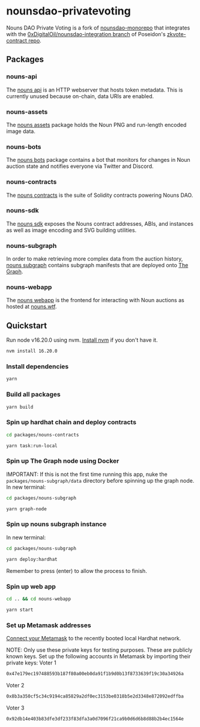 # nounsdao-privatevoting

Nouns DAO Private Voting is a fork of [nounsdao-monorepo](https://github.com/nounsDAO/nouns-monorepo) that integrates with the [0xDigitalOil/nounsdao-integration branch](https://github.com/Poseidon-ZKP/zkvote-contract/tree/0xDigitalOil/nouns-integration) of Poseidon's [zkvote-contract repo](https://github.com/Poseidon-ZKP/zkvote-contract/commits/main).

## Packages

### nouns-api

The [nouns api](packages/nouns-api) is an HTTP webserver that hosts token metadata. This is currently unused because on-chain, data URIs are enabled.

### nouns-assets

The [nouns assets](packages/nouns-assets) package holds the Noun PNG and run-length encoded image data.

### nouns-bots

The [nouns bots](packages/nouns-bots) package contains a bot that monitors for changes in Noun auction state and notifies everyone via Twitter and Discord.

### nouns-contracts

The [nouns contracts](packages/nouns-contracts) is the suite of Solidity contracts powering Nouns DAO.

### nouns-sdk

The [nouns sdk](packages/nouns-sdk) exposes the Nouns contract addresses, ABIs, and instances as well as image encoding and SVG building utilities.

### nouns-subgraph

In order to make retrieving more complex data from the auction history, [nouns subgraph](packages/nouns-subgraph) contains subgraph manifests that are deployed onto [The Graph](https://thegraph.com).

### nouns-webapp

The [nouns webapp](packages/nouns-webapp) is the frontend for interacting with Noun auctions as hosted at [nouns.wtf](https://nouns.wtf).

## Quickstart

Run node v16.20.0 using nvm. [Install nvm](https://tecadmin.net/install-nvm-macos-with-homebrew/) if you don't have it.
```sh
nvm install 16.20.0
```

### Install dependencies

```sh
yarn
```

### Build all packages

```sh
yarn build
```

### Spin up hardhat chain and deploy contracts

```sh
cd packages/nouns-contracts
```
```sh
yarn task:run-local
```

### Spin up The Graph node using Docker
IMPORTANT: If this is not the first time running this app, nuke the `packages/nouns-subgraph/data` directory before spinning up the graph node. 
In new terminal:
```sh
cd packages/nouns-subgraph
```
```sh
yarn graph-node
```

### Spin up nouns subgraph instance

In new terminal:
```sh
cd packages/nouns-subgraph
```
```sh
yarn deploy:hardhat
```
Remember to press (enter) to allow the process to finish.

### Spin up web app

```sh
cd .. && cd nouns-webapp
```
```sh
yarn start
```

### Set up Metamask addresses
[Connect your Metamask](https://github.com/0xDigitalOil/nounsdao-privatevoting/tree/master/packages/nouns-webapp) to the recently booted local Hardhat network.

NOTE: Only use these private keys for testing purposes. These are publicly known keys. Set up the following accounts in Metamask by importing their private keys:
Voter 1
```sh
0x47e179ec197488593b187f80a00eb0da91f1b9d0b13f8733639f19c30a34926a
```
Voter 2
```sh
0x8b3a350cf5c34c9194ca85829a2df0ec3153be0318b5e2d3348e872092edffba
```
Voter 3
```sh
0x92db14e403b83dfe3df233f83dfa3a0d7096f21ca9b0d6d6b8d88b2b4ec1564e
```
